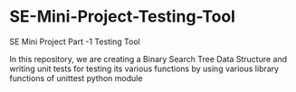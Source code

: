 # SE-Mini-Project-Testing-Tool
SE Mini Project Part -1 Testing Tool

In this repository, we are creating a Binary Search Tree Data Structure and writing unit tests for testing its various functions by using various library functions of unittest python module